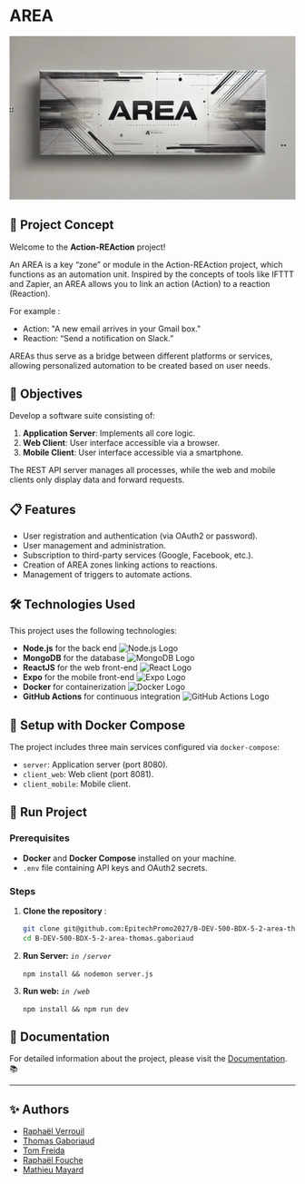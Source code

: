 # AREA

![AREA Banner](doc/assets/AREA.webp)

##  📂 Project Concept

Welcome to the **Action-REAction** project!

An AREA is a key “zone” or module in the Action-REAction project, which functions as an automation unit. Inspired by the concepts of tools like IFTTT and Zapier, an AREA allows you to link an action (Action) to a reaction (Reaction).

For example :

- Action: "A new email arrives in your Gmail box."
- Reaction: “Send a notification on Slack.”

AREAs thus serve as a bridge between different platforms or services, allowing personalized automation to be created based on user needs.


## 🎯 Objectives

Develop a software suite consisting of:

1. **Application Server**: Implements all core logic.
2. **Web Client**: User interface accessible via a browser.
3. **Mobile Client**: User interface accessible via a smartphone.

The REST API server manages all processes, while the web and mobile clients only display data and forward requests.


## 📋 Features

- User registration and authentication (via OAuth2 or password).
- User management and administration.
- Subscription to third-party services (Google, Facebook, etc.).
- Creation of AREA zones linking actions to reactions.
- Management of triggers to automate actions.

## 🛠️ Technologies Used

This project uses the following technologies:

- **Node.js** for the back end <img alt="Node.js Logo" src="https://img.shields.io/badge/Node.js-339933?logo=node.js&amp;logoColor=white">
- **MongoDB** for the database <img alt="MongoDB Logo" src="https://img.shields.io/badge/MongoDB-47A248?logo=mongodb&amp;logoColor=white">
- **ReactJS** for the web front-end <img alt="React Logo" src="https://img.shields.io/badge/ReactJS-61DAFB?logo=react&amp;logoColor=white">
- **Expo** for the mobile front-end <img alt="Expo Logo" src="https://img.shields.io/badge/Expo-000020?logo=expo&amp;logoColor=white">
- **Docker** for containerization <img alt="Docker Logo" src="https://img.shields.io/badge/Docker-2496ED?logo=docker&amp;logoColor=white">
- **GitHub Actions** for continuous integration <img alt="GitHub Actions Logo" src="https://img.shields.io/badge/GitHub_Actions-2088FF?logo=github-actions&amp;logoColor=white">

## 🐳️ Setup with Docker Compose

The project includes three main services configured via `docker-compose`:

- `server`: Application server (port 8080).
- `client_web`: Web client (port 8081).
- `client_mobile`: Mobile client.

## 🚀 Run Project

### Prerequisites
- **Docker** and **Docker Compose** installed on your machine.
- `.env` file containing API keys and OAuth2 secrets.

### Steps

1. **Clone the repository** :
   ```bash
   git clone git@github.com:EpitechPromo2027/B-DEV-500-BDX-5-2-area-thomas.gaboriaud.git
   cd B-DEV-500-BDX-5-2-area-thomas.gaboriaud

2. **Run Server:** *```in /server```*

    ```npm install && nodemon server.js```

3. **Run web:** *```in /web```*

    ```npm install && npm run dev```

## 📖 Documentation

For detailed information about the project, please visit the [Documentation](docs/). 📚

---

## ✨ Authors

- [Raphaël Verrouil](https://github.com/raphvrl)
- [Thomas Gaboriaud](https://github.com/ThomasGaboriaud)
- [Tom Freida](https://github.com/TomFrda)
- [Raphaël Fouche](https://github.com/Raphael331100)
- [Mathieu Mayard](https://github.com/Mathieu17M)
